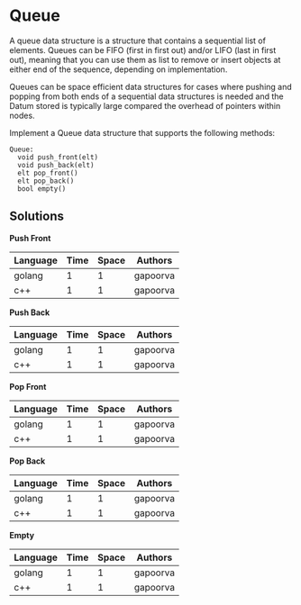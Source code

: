 # Queue

A queue data structure is a structure that contains a sequential list of elements. Queues can be FIFO (first in first out) and/or LIFO (last in first out), meaning that you can use them as list to remove or insert objects at either end of the sequence, depending on implementation.

Queues can be space efficient data structures for cases where pushing and popping from both ends of a sequential data structures is needed and the Datum stored is typically large compared the overhead of pointers within nodes.

Implement a Queue data structure that supports the following methods:

```
Queue:
  void push_front(elt)
  void push_back(elt)
  elt pop_front()
  elt pop_back()
  bool empty()
```

## Solutions

**Push Front**

| Language | Time   | Space | Authors  |
|----------|--------|-------|----------|
| golang   | 1      | 1     | gapoorva |
| c++      | 1      | 1     | gapoorva |

**Push Back**

| Language | Time   | Space | Authors  |
|----------|--------|-------|----------|
| golang   | 1      | 1     | gapoorva |
| c++      | 1      | 1     | gapoorva |

**Pop Front**

| Language | Time   | Space | Authors  |
|----------|--------|-------|----------|
| golang   | 1      | 1     | gapoorva |
| c++      | 1      | 1     | gapoorva |

**Pop Back**

| Language | Time   | Space | Authors  |
|----------|--------|-------|----------|
| golang   | 1      | 1     | gapoorva |
| c++      | 1      | 1     | gapoorva |

**Empty**

| Language | Time   | Space | Authors  |
|----------|--------|-------|----------|
| golang   | 1      | 1     | gapoorva |
| c++      | 1      | 1     | gapoorva |
 
